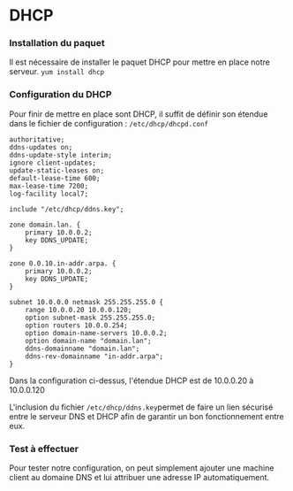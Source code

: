# DHCP

### Installation du paquet

Il est nécessaire de installer le paquet DHCP pour mettre en place notre serveur.
`yum install dhcp`

### Configuration du DHCP

Pour finir de mettre en place sont DHCP, il suffit de définir son étendue dans le fichier de configuration : `/etc/dhcp/dhcpd.conf`

```
authoritative;
ddns-updates on;
ddns-update-style interim;
ignore client-updates;
update-static-leases on;
default-lease-time 600;
max-lease-time 7200;
log-facility local7;

include "/etc/dhcp/ddns.key";

zone domain.lan. {
	primary 10.0.0.2;
	key DDNS_UPDATE;
}

zone 0.0.10.in-addr.arpa. {
	primary 10.0.0.2;
	key DDNS_UPDATE;
}

subnet 10.0.0.0 netmask 255.255.255.0 {
	range 10.0.0.20 10.0.0.120;
	option subnet-mask 255.255.255.0;
	option routers 10.0.0.254;
	option domain-name-servers 10.0.0.2;
	option domain-name "domain.lan";
	ddns-domainname "domain.lan";
	ddns-rev-domainname "in-addr.arpa";
}
```

Dans la configuration ci-dessus, l'étendue DHCP est de 10.0.0.20 à 10.0.0.120

L'inclusion du fichier `/etc/dhcp/ddns.key`permet de faire un lien sécurisé entre le serveur DNS et DHCP afin de garantir un bon fonctionnement entre eux.

### Test à effectuer

Pour tester notre configuration, on peut simplement ajouter une machine client au domaine DNS et lui attribuer une adresse IP automatiquement.